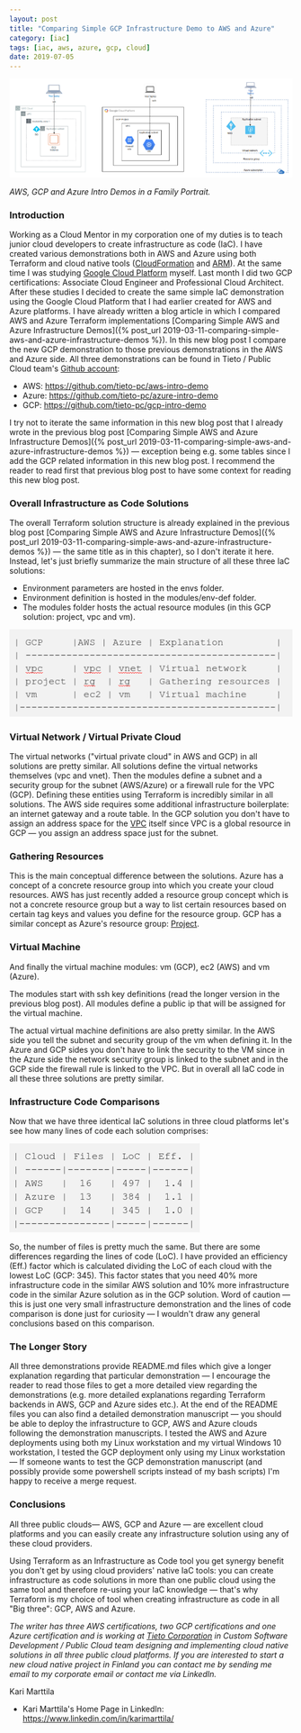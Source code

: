 ```yaml
---
layout: post
title: "Comparing Simple GCP Infrastructure Demo to AWS and Azure"
category: [iac]
tags: [iac, aws, azure, gcp, cloud]
date: 2019-07-05
---
```


![](/img/2019-07-05-comparing-simple-gcp-infrastructure-demo-to-aws-and-azure_img_1.png)

*AWS, GCP and Azure Intro Demos in a Family Portrait.*

### Introduction

Working as a Cloud Mentor in my corporation one of my duties is to teach junior cloud developers to create infrastructure as code (IaC). I have created various demonstrations both in AWS and Azure using both Terraform and cloud native tools ([CloudFormation](https://aws.amazon.com/cloudformation/) and [ARM](https://docs.microsoft.com/en-us/azure/azure-resource-manager/management/overview)). At the same time I was studying [Google Cloud Platform](https://cloud.google.com/gcp/) myself. Last month I did two GCP certifications: Associate Cloud Engineer and Professional Cloud Architect. After these studies I decided to create the same simple IaC demonstration using the Google Cloud Platform that I had earlier created for AWS and Azure platforms. I have already written a blog article in which I compared AWS and Azure Terraform implementations [Comparing Simple AWS and Azure Infrastructure Demos]({% post_url 2019-03-11-comparing-simple-aws-and-azure-infrastructure-demos %}). In this new blog post I compare the new GCP demonstration to those previous demonstrations in the AWS and Azure side. All three demonstrations can be found in Tieto / Public Cloud team's [Github account](https://github.com/tieto-pc):

* AWS: <https://github.com/tieto-pc/aws-intro-demo>
* Azure: <https://github.com/tieto-pc/azure-intro-demo>
* GCP: <https://github.com/tieto-pc/gcp-intro-demo>

I try not to iterate the same information in this new blog post that I already wrote in the previous blog post [Comparing Simple AWS and Azure Infrastructure Demos]({% post_url 2019-03-11-comparing-simple-aws-and-azure-infrastructure-demos %}) — exception being e.g. some tables since I add the GCP related information in this new blog post. I recommend the reader to read first that previous blog post to have some context for reading this new blog post.

### Overall Infrastructure as Code Solutions

The overall Terraform solution structure is already explained in the previous blog post [Comparing Simple AWS and Azure Infrastructure Demos]({% post_url 2019-03-11-comparing-simple-aws-and-azure-infrastructure-demos %}) — the same title as in this chapter), so I don't iterate it here. Instead, let's just briefly summarize the main structure of all these three IaC solutions:

* Environment parameters are hosted in the envs folder.
* Environment definition is hosted in the modules/env-def folder.
* The modules folder hosts the actual resource modules (in this GCP solution: project, vpc and vm).

![](/img/2019-07-05-comparing-simple-gcp-infrastructure-demo-to-aws-and-azure_img_2.png)

### Virtual Network / Virtual Private Cloud

The virtual networks ("virtual private cloud" in AWS and GCP) in all solutions are pretty similar. All solutions define the virtual networks themselves (vpc and vnet). Then the modules define a subnet and a security group for the subnet (AWS/Azure) or a firewall rule for the VPC (GCP). Defining these entities using Terraform is incredibly similar in all solutions. The AWS side requires some additional infrastructure boilerplate: an internet gateway and a route table. In the GCP solution you don't have to assign an address space for the [VPC](https://cloud.google.com/vpc/) itself since VPC is a global resource in GCP — you assign an address space just for the subnet.

### Gathering Resources

This is the main conceptual difference between the solutions. Azure has a concept of a concrete resource group into which you create your cloud resources. AWS has just recently added a resource group concept which is not a concrete resource group but a way to list certain resources based on certain tag keys and values you define for the resource group. GCP has a similar concept as Azure's resource group: [Project](https://cloud.google.com/resource-manager/docs/creating-managing-projects).

### Virtual Machine

And finally the virtual machine modules: vm (GCP), ec2 (AWS) and vm (Azure).

The modules start with ssh key definitions (read the longer version in the previous blog post). All modules define a public ip that will be assigned for the virtual machine.

The actual virtual machine definitions are also pretty similar. In the AWS side you tell the subnet and security group of the vm when defining it. In the Azure and GCP sides you don't have to link the security to the VM since in the Azure side the network security group is linked to the subnet and in the GCP side the firewall rule is linked to the VPC. But in overall all IaC code in all these three solutions are pretty similar.

### Infrastructure Code Comparisons

Now that we have three identical IaC solutions in three cloud platforms let's see how many lines of code each solution comprises:

![](/img/2019-07-05-comparing-simple-gcp-infrastructure-demo-to-aws-and-azure_img_3.png)

So, the number of files is pretty much the same. But there are some differences regarding the lines of code (LoC). I have provided an efficiency (Eff.) factor which is calculated dividing the LoC of each cloud with the lowest LoC (GCP: 345). This factor states that you need 40% more infrastructure code in the similar AWS solution and 10% more infrastructure code in the similar Azure solution as in the GCP solution. Word of caution — this is just one very small infrastructure demonstration and the lines of code comparison is done just for curiosity — I wouldn't draw any general conclusions based on this comparison.

### The Longer Story

All three demonstrations provide README.md files which give a longer explanation regarding that particular demonstration — I encourage the reader to read those files to get a more detailed view regarding the demonstrations (e.g. more detailed explanations regarding Terraform backends in AWS, GCP and Azure sides etc.). At the end of the README files you can also find a detailed demonstration manuscript — you should be able to deploy the infrastructure to GCP, AWS and Azure clouds following the demonstration manuscripts. I tested the AWS and Azure deployments using both my Linux workstation and my virtual Windows 10 workstation, I tested the GCP deployment only using my Linux workstation — If someone wants to test the GCP demonstration manuscript (and possibly provide some powershell scripts instead of my bash scripts) I'm happy to receive a merge request.

### Conclusions

All three public clouds— AWS, GCP and Azure — are excellent cloud platforms and you can easily create any infrastructure solution using any of these cloud providers.

Using Terraform as an Infrastructure as Code tool you get synergy benefit you don't get by using cloud providers' native IaC tools: you can create infrastructure as code solutions in more than one public cloud using the same tool and therefore re-using your IaC knowledge — that's why Terraform is my choice of tool when creating infrastructure as code in all "Big three": GCP, AWS and Azure.

*The writer has three AWS certifications, two GCP certifications and one Azure certification and is working at [Tieto Corporation](https://www.tieto.com/) in Custom Software Development / Public Cloud team designing and implementing cloud native solutions in all three public cloud platforms. If you are interested to start a new cloud native project in Finland you can contact me by sending me email to my corporate email or contact me via LinkedIn.*

Kari Marttila

* Kari Marttila's Home Page in LinkedIn: <https://www.linkedin.com/in/karimarttila/>
